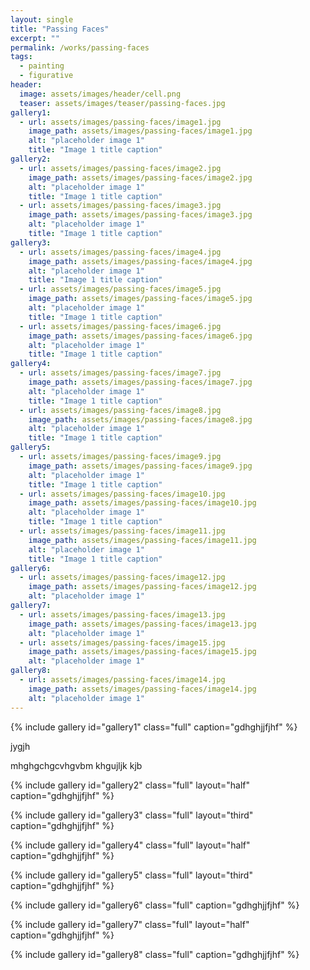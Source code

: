 ```yaml
---
layout: single
title: "Passing Faces"
excerpt: ""
permalink: /works/passing-faces
tags:
  - painting
  - figurative
header:
  image: assets/images/header/cell.png
  teaser: assets/images/teaser/passing-faces.jpg 
gallery1:
  - url: assets/images/passing-faces/image1.jpg
    image_path: assets/images/passing-faces/image1.jpg
    alt: "placeholder image 1"
    title: "Image 1 title caption"
gallery2:
  - url: assets/images/passing-faces/image2.jpg
    image_path: assets/images/passing-faces/image2.jpg
    alt: "placeholder image 1"
    title: "Image 1 title caption"
  - url: assets/images/passing-faces/image3.jpg
    image_path: assets/images/passing-faces/image3.jpg
    alt: "placeholder image 1"
    title: "Image 1 title caption"
gallery3:
  - url: assets/images/passing-faces/image4.jpg
    image_path: assets/images/passing-faces/image4.jpg
    alt: "placeholder image 1"
    title: "Image 1 title caption"
  - url: assets/images/passing-faces/image5.jpg
    image_path: assets/images/passing-faces/image5.jpg
    alt: "placeholder image 1"
    title: "Image 1 title caption"
  - url: assets/images/passing-faces/image6.jpg
    image_path: assets/images/passing-faces/image6.jpg
    alt: "placeholder image 1"
    title: "Image 1 title caption"
gallery4:
  - url: assets/images/passing-faces/image7.jpg
    image_path: assets/images/passing-faces/image7.jpg
    alt: "placeholder image 1"
    title: "Image 1 title caption"
  - url: assets/images/passing-faces/image8.jpg
    image_path: assets/images/passing-faces/image8.jpg
    alt: "placeholder image 1"
    title: "Image 1 title caption"
gallery5:
  - url: assets/images/passing-faces/image9.jpg
    image_path: assets/images/passing-faces/image9.jpg
    alt: "placeholder image 1"
    title: "Image 1 title caption"
  - url: assets/images/passing-faces/image10.jpg
    image_path: assets/images/passing-faces/image10.jpg
    alt: "placeholder image 1"
    title: "Image 1 title caption"	 
  - url: assets/images/passing-faces/image11.jpg
    image_path: assets/images/passing-faces/image11.jpg
    alt: "placeholder image 1"
    title: "Image 1 title caption"
gallery6:
  - url: assets/images/passing-faces/image12.jpg
    image_path: assets/images/passing-faces/image12.jpg
    alt: "placeholder image 1"
gallery7:
  - url: assets/images/passing-faces/image13.jpg
    image_path: assets/images/passing-faces/image13.jpg
    alt: "placeholder image 1"
  - url: assets/images/passing-faces/image15.jpg
    image_path: assets/images/passing-faces/image15.jpg
    alt: "placeholder image 1"
gallery8:
  - url: assets/images/passing-faces/image14.jpg
    image_path: assets/images/passing-faces/image14.jpg
    alt: "placeholder image 1"
---
```


{% include gallery id="gallery1" class="full" caption="gdhghjjfjhf" %}


jygjh

mhghgchgcvhgvbm
khgujljk
kjb

{% include gallery id="gallery2" class="full" layout="half" caption="gdhghjjfjhf" %}

{% include gallery id="gallery3" class="full" layout="third" caption="gdhghjjfjhf" %}

{% include gallery id="gallery4" class="full" layout="half" caption="gdhghjjfjhf" %}

{% include gallery id="gallery5" class="full" layout="third" caption="gdhghjjfjhf" %}

{% include gallery id="gallery6" class="full" caption="gdhghjjfjhf" %}

{% include gallery id="gallery7" class="full" layout="half" caption="gdhghjjfjhf" %}

{% include gallery id="gallery8" class="full" caption="gdhghjjfjhf" %}